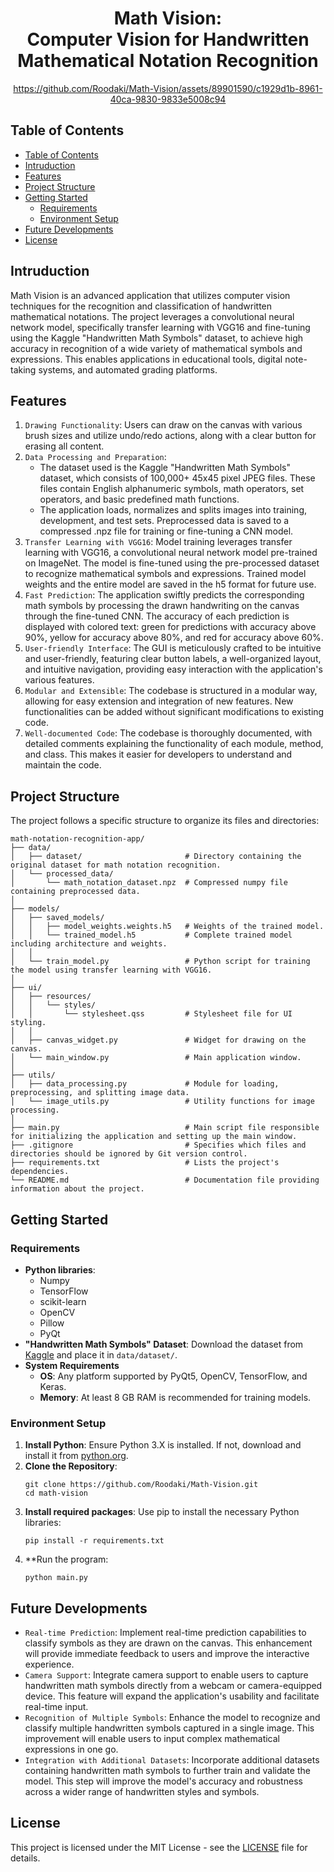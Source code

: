 <div align="center">
  <h1><strong>Math Vision:<br>Computer Vision for Handwritten Mathematical Notation Recognition</strong></h1>
</div>

<div align="center">
  
  https://github.com/Roodaki/Math-Vision/assets/89901590/c1929d1b-8961-40ca-9830-9833e5008c94
</div>

## Table of Contents

- [Table of Contents](#table-of-contents)
- [Intruduction](#intruduction)
- [Features](#features)
- [Project Structure](#project-structure)
- [Getting Started](#getting-started)
  - [Requirements](#requirements)
  - [Environment Setup](#environment-setup)
- [Future Developments](#future-developments)
- [License](#license)

## Intruduction

Math Vision is an advanced application that utilizes computer vision techniques for the recognition and classification of handwritten mathematical notations. The project leverages a convolutional neural network model, specifically transfer learning with VGG16 and fine-tuning using the Kaggle "Handwritten Math Symbols" dataset, to achieve high accuracy in recognition of a wide variety of mathematical symbols and expressions. This enables applications in educational tools, digital note-taking systems, and automated grading platforms.

## Features

1. `Drawing Functionality`: Users can draw on the canvas with various brush sizes and utilize undo/redo actions, along with a clear button for erasing all content.
2. `Data Processing and Preparation`:
   - The dataset used is the Kaggle "Handwritten Math Symbols" dataset, which consists of 100,000+ 45x45 pixel JPEG files. These files contain English alphanumeric symbols, math operators, set operators, and basic predefined math functions.
   - The application loads, normalizes and splits images into training, development, and test sets. Preprocessed data is saved to a compressed .npz file for training or fine-tuning a CNN model.
3. `Transfer Learning with VGG16`: Model training leverages transfer learning with VGG16, a convolutional neural network model pre-trained on ImageNet. The model is fine-tuned using the pre-processed dataset to recognize mathematical symbols and expressions. Trained model weights and the entire model are saved in the h5 format for future use.
4. `Fast Prediction`: The application swiftly predicts the corresponding math symbols by processing the drawn handwriting on the canvas through the fine-tuned CNN. The accuracy of each prediction is displayed with colored text: green for predictions with accuracy above 90%, yellow for accuracy above 80%, and red for accuracy above 60%.
5. `User-friendly Interface`: The GUI is meticulously crafted to be intuitive and user-friendly, featuring clear button labels, a well-organized layout, and intuitive navigation, providing easy interaction with the application's various features.
6. `Modular and Extensible`: The codebase is structured in a modular way, allowing for easy extension and integration of new features. New functionalities can be added without significant modifications to existing code.
7. `Well-documented Code`: The codebase is thoroughly documented, with detailed comments explaining the functionality of each module, method, and class. This makes it easier for developers to understand and maintain the code.

## Project Structure

The project follows a specific structure to organize its files and directories:

```
math-notation-recognition-app/
├── data/
│   ├── dataset/                       # Directory containing the original dataset for math notation recognition.
│   └── processed_data/
│       └── math_notation_dataset.npz  # Compressed numpy file containing preprocessed data.
│
├── models/
│   ├── saved_models/
│   │   ├── model_weights.weights.h5   # Weights of the trained model.
│   │   └── trained_model.h5           # Complete trained model including architecture and weights.
│   │
│   └── train_model.py                 # Python script for training the model using transfer learning with VGG16.
│
├── ui/
│   ├── resources/
│   │   └── styles/
│   │       └── stylesheet.qss         # Stylesheet file for UI styling.
│   │
│   ├── canvas_widget.py               # Widget for drawing on the canvas.
│   └── main_window.py                 # Main application window.
│
├── utils/
│   ├── data_processing.py             # Module for loading, preprocessing, and splitting image data.
│   └── image_utils.py                 # Utility functions for image processing.
│
├── main.py                            # Main script file responsible for initializing the application and setting up the main window.
├── .gitignore                         # Specifies which files and directories should be ignored by Git version control.
├── requirements.txt                   # Lists the project's dependencies.
└── README.md                          # Documentation file providing information about the project.
```

## Getting Started

### Requirements

- **Python libraries**:
  - Numpy
  - TensorFlow
  - scikit-learn
  - OpenCV
  - Pillow
  - PyQt
- **"Handwritten Math Symbols" Dataset**: Download the dataset from [Kaggle](https://www.kaggle.com/datasets/xainano/handwrittenmathsymbols) and place it in `data/dataset/`.
- **System Requirements**
  - **OS**: Any platform supported by PyQt5, OpenCV, TensorFlow, and Keras.
  - **Memory**: At least 8 GB RAM is recommended for training models.

### Environment Setup

1. **Install Python**: Ensure Python 3.X is installed. If not, download and install it from [python.org](https://www.python.org/downloads/).
2. **Clone the Repository**:
   ```
   git clone https://github.com/Roodaki/Math-Vision.git
   cd math-vision
   ```
3. **Install required packages**: Use pip to install the necessary Python libraries:
   ```
   pip install -r requirements.txt
   ```
4. \*\*Run the program:
   ```
   python main.py
   ```

## Future Developments

- `Real-time Prediction`: Implement real-time prediction capabilities to classify symbols as they are drawn on the canvas. This enhancement will provide immediate feedback to users and improve the interactive experience.
- `Camera Support`: Integrate camera support to enable users to capture handwritten math symbols directly from a webcam or camera-equipped device. This feature will expand the application's usability and facilitate real-time input.
- `Recognition of Multiple Symbols`: Enhance the model to recognize and classify multiple handwritten symbols captured in a single image. This improvement will enable users to input complex mathematical expressions in one go.
- `Integration with Additional Datasets`: Incorporate additional datasets containing handwritten math symbols to further train and validate the model. This step will improve the model's accuracy and robustness across a wider range of handwritten styles and symbols.

## License

This project is licensed under the MIT License - see the [LICENSE](LICENSE.txt) file for details.
